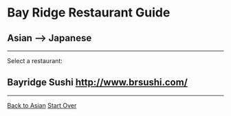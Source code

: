 # Bay Ridge Restaurant Guide
## Asian --> Japanese
---
Select a restaurant:
## Bayridge Sushi http://www.brsushi.com/
---
[Back to Asian](../asian.md)
[Start Over](../../home.md)